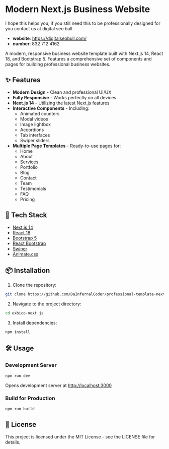 # Modern Next.js Business Website

I hope this helps you, if you still need this to be professionally designed for you contact us at digital seo bull
- **website**: https://digitalseobull.com/
- **number**: 832 712 4162

A modern, responsive business website template built with Next.js 14, React 18, and Bootstrap 5. Features a comprehensive set of components and pages for building professional business websites.

## ✨ Features

- **Modern Design** - Clean and professional UI/UX
- **Fully Responsive** - Works perfectly on all devices
- **Next.js 14** - Utilizing the latest Next.js features
- **Interactive Components** - Including:
  - Animated counters
  - Modal videos
  - Image lightbox
  - Accordions
  - Tab interfaces
  - Swiper sliders
- **Multiple Page Templates** - Ready-to-use pages for:
  - Home
  - About
  - Services
  - Portfolio
  - Blog
  - Contact
  - Team
  - Testimonials
  - FAQ
  - Pricing

## 🚀 Tech Stack

- [Next.js 14](https://nextjs.org/)
- [React 18](https://reactjs.org/)
- [Bootstrap 5](https://getbootstrap.com/)
- [React Bootstrap](https://react-bootstrap.github.io/)
- [Swiper](https://swiperjs.com/)
- [Animate.css](https://animate.style/)

## 📦 Installation

1. Clone the repository:
```bash
git clone https://github.com/DaInfernalCoder/professional-template-nextjs.git
```

2. Navigate to the project directory:
```bash
cd exbico-next.js
```

3. Install dependencies:
```bash
npm install
```

## 🛠️ Usage

### Development Server

```bash
npm run dev
```
Opens development server at [http://localhost:3000](http://localhost:3000)

### Build for Production

```bash
npm run build
```

## 📄 License

This project is licensed under the MIT License - see the LICENSE file for details.
